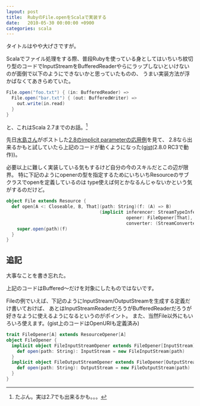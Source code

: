 ```yaml
---
layout: post
title:  RubyのFile.openをScalaで実装する
date:   2010-05-30 00:00:00 +0900
categories: scala
---
```


タイトルはやや大げさですが。

Scalaでファイル処理をする際、普段Rubyを使っている身としてはいちいち紋切り型のコードでInputStreamをBufferedReaderやらにラップしないといけないのが面倒で以下のようにできないかと思っていたものの、
うまい実装方法が浮かばなくてあきらめていた。

```scala
File.open("foo.txt") { (in: BufferedReader) =>
  File.open("bar.txt") { (out: BufferedWriter) =>
    out.write(in.read)
  }
}
```

と、これはScala 2.7までのお話。[^1]

先日[水島さん](http://d.hatena.ne.jp/kmizushima/)がポストした[2.8のimplicit parameterの応用例](http://gist.github.com/408693)を見て、
2.8なら出来るかもと試していたら上記のコードが動くようになった([gist](http://gist.github.com/418960)(2.8.0 RC3で動作))。

必要以上に難しく実装している気もするけど自分の今のスキルだとこの辺が限界。 特に下記のようにopenerの型を指定するためにいちいちResourceのサブクラスでopenを定義しているのは type使えば何とかなるんじゃないかという気がするのだけど。

```scala
object File extends Resource {
  def open[A <: Closeable, B, That](path: String)(f: (A) => B)
                                   (implicit inferencer: StreamTypeInferencer[A, That],
                                             opener: FileOpener[That],
                                             converter: (StreamConverter[That]) => A): B = {
    super.open(path)(f)
  }
}
```

## 追記
大事なことを書き忘れた。

上記のコードはBuffered〜だけを対象にしたものではないです。

Fileの例でいえば、下記のようにInputStream/OutputStreamを生成する定義だけ書いておけば、 あとはInputStreamReaderだろうがBufferedReaderだろうが好きなように使えるようになるというのがポイント。 
また、当然File以外にもいろいろ使えます。(gist上のコードはOpenURIも定義済み)

```scala
trait FileOpener[A] extends ResourceOpener[A]
object FileOpener {
  implicit object FileInputStreamOpener extends FileOpener[InputStream] {
    def open(path: String): InputStream = new FileInputStream(path)
  }
  implicit object FileOutputStreamOpener extends FileOpener[OutputStream] {
    def open(path: String): OutputStream = new FileOutputStream(path)
  }
}
```

[^1]: たぶん。実は2.7でも出来るかも。。。

